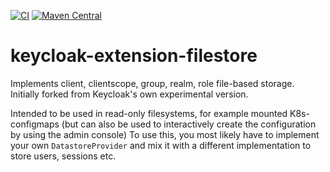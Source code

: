 [![CI](https://github.com/opdt/keycloak-extension-filestore/workflows/CI/badge.svg)](https://github.com/opdt/keycloak-extension-filestore/actions?query=workflow%3ACI)
[![Maven Central](https://img.shields.io/maven-central/v/de.arbeitsagentur.opdt/keycloak-extension-filestore.svg)](https://search.maven.org/artifact/de.arbeitsagentur.opdt/keycloak-extension-filestore)

# keycloak-extension-filestore

Implements client, clientscope, group, realm, role file-based storage.
Initially forked from Keycloak's own experimental version.

Intended to be used in read-only filesystems, for example mounted K8s-configmaps (but can also be used to interactively create the configuration by using the admin console)
To use this, you most likely have to implement your own `DatastoreProvider` and mix it with a different implementation to store users, sessions etc.

